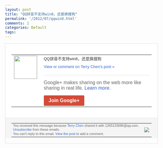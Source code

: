 ```yaml
---
layout: post
title: "QQ拼音不支持win8，还是换搜狗"
permalink: '/2012/07/qqwin8.html'
comments: 1
categories: Default
tags: 
---
```

<div style="border:solid 1px #dfdfdf;color:#686868;font:13px Arial"><div style="background-color:#fff;padding:20px;"><table cellpadding="0" cellspacing="0"><tr><td style="padding-right:15px;vertical-align:top"><a href="https://plus.google.com/_/notifications/emlink?emrecipient=109554455967099403328&amp;emid=COiXkL37lbECFYhgNAodghAAAA&amp;path=%2F108643996575278738906&amp;dt=1342158886147&amp;uob=8"><img height="75" src="https://lh3.googleusercontent.com/-KKRGTyJ5Bl0/AAAAAAAAAAI/AAAAAAAAEEY/jllxqER5dCk/s75-c-k-a/photo.jpg" style="border:solid 1px #cccccc;" width="75"/></a></td><td style="width:578px;color:#333;font:13px Arial;vertical-align:top;"><div style="padding-bottom:10px">QQ拼音不支持win8，还是换搜狗</div><a href="https://plus.google.com/_/notifications/emlink?emrecipient=109554455967099403328&amp;emid=COiXkL37lbECFYhgNAodghAAAA&amp;path=%2F108643996575278738906%2Fposts%2F7Wu2yzyUYfP%3Fgpinv%3DAMIXal_oySDIxb0ya24Ce1BBnDr5NGayZb545CTSkTP_bdIfMFmuVMptou5yfxnhD6Sbuvvg8i0z5x89bq2hl1ZqyI_pBUP-VvARK-s7RedJ9jQ-vQaiUKc&amp;dt=1342158886147&amp;uob=8" style="color:#3366CC;text-decoration:none;">View or comment on Terry Chen's post »</a><div style="margin-top:20px;border-top:solid 1px #dfdfdf"><div style="padding:15px 0;color:#686868;font:16px Arial;">Google+ makes sharing on the web more like sharing in real life. <a href="http://www.google.com/+/learnmore/" style="color:#3366CC;text-decoration:none;">Learn more</a>.</div><a href="https://plus.google.com/_/notifications/emlink?emrecipient=109554455967099403328&amp;emid=COiXkL37lbECFYhgNAodghAAAA&amp;path=%2F%3Fgpinv%3DAMIXal_oySDIxb0ya24Ce1BBnDr5NGayZb545CTSkTP_bdIfMFmuVMptou5yfxnhD6Sbuvvg8i0z5x89bq2hl1ZqyI_pBUP-VvARK-s7RedJ9jQ-vQaiUKc&amp;dt=1342158886147&amp;uob=8" style="display:inline-block;padding:7px 15px;background-color:#d44b38; color:#fff;font-size:16px; font-weight:bold;border-radius:2px;-webkit-border-radius:2px; -moz-border-radius:2px;border:solid 1px #c43b28; white-space:nowrap;text-decoration:none">Join Google+</a></div></td></tr></table></div><div style="border-top:solid 1px #dfdfdf;padding:0 20px; background-color:#f5f5f5"><table cellpadding="0" cellspacing="0" style="height:50px"><tbody><tr><td style="vertical-align:middle;width:100%; color:#636363;font:11px Arial; line-height:120%">You received this message because <a href="https://plus.google.com/_/notifications/emlink?emrecipient=109554455967099403328&amp;emid=COiXkL37lbECFYhgNAodghAAAA&amp;path=%2F108643996575278738906%3Fgpinv%3DAMIXal_oySDIxb0ya24Ce1BBnDr5NGayZb545CTSkTP_bdIfMFmuVMptou5yfxnhD6Sbuvvg8i0z5x89bq2hl1ZqyI_pBUP-VvARK-s7RedJ9jQ-vQaiUKc&amp;dt=1342158886147&amp;uob=8" style="color:#3366CC;text-decoration:none;">Terry Chen</a> shared it with 1265133686@qq.com. <a href="https://plus.google.com/_/notifications/emlink?emrecipient=109554455967099403328&amp;emid=COiXkL37lbECFYhgNAodghAAAA&amp;path=%2F_%2Fnonplus%2Femailsettings%3Fgpinv%3DAMIXal_oySDIxb0ya24Ce1BBnDr5NGayZb545CTSkTP_bdIfMFmuVMptou5yfxnhD6Sbuvvg8i0z5x89bq2hl1ZqyI_pBUP-VvARK-s7RedJ9jQ-vQaiUKc%26est%3DADH5u8WBSVUxIlt1IOD2ESVFBr6GOQBpUw8jIMD6LPQHsulcQTQW4QgOvliBr5KCyd3rE9EXUu7Jwzf0ElMT-nkiuAro-j2HoCHceZ_EDp4dU5WUZvWtSaqVM-hDOLNiE3zPcuDseFyP&amp;dt=1342158886147&amp;uob=8" style="color:#3366CC;text-decoration:none;">Unsubscribe</a> from these emails.<br/>You can't reply to this email. <a href="https://plus.google.com/_/notifications/emlink?emrecipient=109554455967099403328&amp;emid=COiXkL37lbECFYhgNAodghAAAA&amp;path=%2F108643996575278738906%2Fposts%2F7Wu2yzyUYfP%3Fgpinv%3DAMIXal_oySDIxb0ya24Ce1BBnDr5NGayZb545CTSkTP_bdIfMFmuVMptou5yfxnhD6Sbuvvg8i0z5x89bq2hl1ZqyI_pBUP-VvARK-s7RedJ9jQ-vQaiUKc&amp;dt=1342158886147&amp;uob=8" style="color:#3366CC;text-decoration:none;">View the post</a> to add a comment.<br/></td><td><img src="https://ssl.gstatic.com/s2/oz/images/notifications/logo/google-plus-6617a72bb36cc548861652780c9e6ff1.png"/></td></tr></tbody></table></div></div>